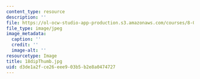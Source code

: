 ```yaml
---
content_type: resource
description: ''
file: https://ol-ocw-studio-app-production.s3.amazonaws.com/courses/8-02-physics-ii-electricity-and-magnetism-spring-2007/d3de1a2fce26eee903b5b2e8a0474727_18dipThumb.jpg
file_type: image/jpeg
image_metadata:
  caption: ''
  credit: ''
  image-alt: ''
resourcetype: Image
title: 18dipThumb.jpg
uid: d3de1a2f-ce26-eee9-03b5-b2e8a0474727
---
```

